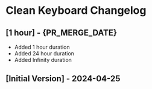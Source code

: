# Clean Keyboard Changelog

## [1 hour] - {PR_MERGE_DATE}

- Added 1 hour duration
- Added 24 hour duration
- Added Infinity duration

## [Initial Version] - 2024-04-25
